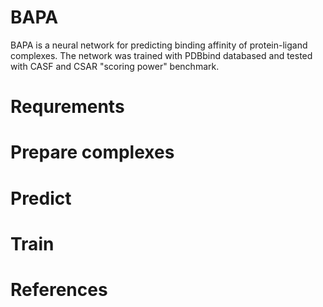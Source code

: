 # BAPA
BAPA is a neural network for predicting binding affinity of protein-ligand complexes.
The network was trained with PDBbind databased and tested with CASF and CSAR "scoring power" benchmark.

# Requrements

# Prepare complexes

# Predict

# Train

# References
